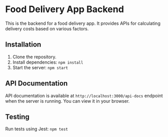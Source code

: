 # Food Delivery App Backend

This is the backend for a food delivery app. It provides APIs for calculating delivery costs based on various factors.

## Installation

1. Clone the repository.
2. Install dependencies: `npm install`
3. Start the server: `npm start`

## API Documentation

API documentation is available at `http://localhost:3000/api-docs` endpoint when the server is running. You can view it in your browser.

## Testing

Run tests using Jest: `npm test`
